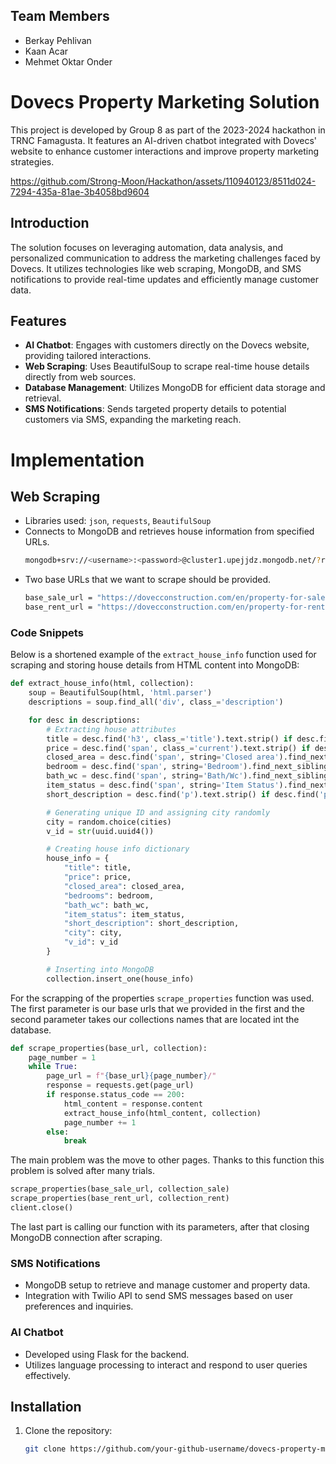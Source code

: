 ## Team Members
- Berkay Pehlivan
- Kaan Acar
- Mehmet Oktar Onder


# Dovecs Property Marketing Solution

This project is developed by Group 8 as part of the 2023-2024 hackathon in TRNC Famagusta. It features an AI-driven chatbot integrated with Dovecs' website to enhance customer interactions and improve property marketing strategies.




https://github.com/Strong-Moon/Hackathon/assets/110940123/8511d024-7294-435a-81ae-3b4058bd9604




## Introduction
The solution focuses on leveraging automation, data analysis, and personalized communication to address the marketing challenges faced by Dovecs. It utilizes technologies like web scraping, MongoDB, and SMS notifications to provide real-time updates and efficiently manage customer data.

## Features
- **AI Chatbot**: Engages with customers directly on the Dovecs website, providing tailored interactions.
- **Web Scraping**: Uses BeautifulSoup to scrape real-time house details directly from web sources.
- **Database Management**: Utilizes MongoDB for efficient data storage and retrieval.
- **SMS Notifications**: Sends targeted property details to potential customers via SMS, expanding the marketing reach.

# Implementation

## Web Scraping
- Libraries used: `json`, `requests`, `BeautifulSoup`
- Connects to MongoDB and retrieves house information from specified URLs.
  ```bash
  mongodb+srv://<username>:<password>@cluster1.upejjdz.mongodb.net/?retryWrites=true&w=majority&appName=cluster1
- Two base URLs that we want to scrape should be provided.
  ```bash
  base_sale_url = "https://dovecconstruction.com/en/property-for-sale/"
  base_rent_url = "https://dovecconstruction.com/en/property-for-rent/"
  
### Code Snippets

Below is a shortened example of the `extract_house_info` function used for scraping and storing house details from HTML content into MongoDB:

```python
def extract_house_info(html, collection):
    soup = BeautifulSoup(html, 'html.parser')
    descriptions = soup.find_all('div', class_='description')

    for desc in descriptions:
        # Extracting house attributes
        title = desc.find('h3', class_='title').text.strip() if desc.find('h3', class_='title') else "N/A"
        price = desc.find('span', class_='current').text.strip() if desc.find('span', class_='current') else "N/A"
        closed_area = desc.find('span', string='Closed area').find_next_sibling('span').text.strip() if desc.find('span', string='Closed area') else "N/A"
        bedroom = desc.find('span', string='Bedroom').find_next_sibling('span').text.strip() if desc.find('span', string='Bedroom') else "N/A"
        bath_wc = desc.find('span', string='Bath/Wc').find_next_sibling('span').text.strip() if desc.find('span', string='Bath/Wc') else "N/A"
        item_status = desc.find('span', string='Item Status').find_next_sibling('span').text.strip() if desc.find('span', string='Item Status') else "N/A"
        short_description = desc.find('p').text.strip() if desc.find('p') else "N/A"

        # Generating unique ID and assigning city randomly
        city = random.choice(cities)
        v_id = str(uuid.uuid4())

        # Creating house info dictionary
        house_info = {
            "title": title,
            "price": price,
            "closed_area": closed_area,
            "bedrooms": bedroom,
            "bath_wc": bath_wc,
            "item_status": item_status,
            "short_description": short_description,
            "city": city,
            "v_id": v_id 
        }

        # Inserting into MongoDB
        collection.insert_one(house_info)

```
For the scrapping of the properties `scrape_properties` function was used. The first parameter is our base urls that we provided in the first and the second parameter takes our collections names that are located int the database.

```python
def scrape_properties(base_url, collection):
    page_number = 1
    while True:
        page_url = f"{base_url}{page_number}/"
        response = requests.get(page_url)
        if response.status_code == 200:
            html_content = response.content
            extract_house_info(html_content, collection)
            page_number += 1
        else:
            break
```
The main problem was the move to other pages. Thanks to this function this problem is solved after many trials.

```python
scrape_properties(base_sale_url, collection_sale)
scrape_properties(base_rent_url, collection_rent)
client.close()
```
The last part is calling our function with its parameters, after that closing MongoDB connection after scraping.

### SMS Notifications
- MongoDB setup to retrieve and manage customer and property data.
- Integration with Twilio API to send SMS messages based on user preferences and inquiries.

### AI Chatbot
- Developed using Flask for the backend.
- Utilizes language processing to interact and respond to user queries effectively.

## Installation

1. Clone the repository:
   ```bash
   git clone https://github.com/your-github-username/dovecs-property-marketing.git
